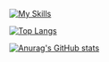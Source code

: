 <!---![SnowStar0423's Github stats](https://github-readme-stats.vercel.app/api?username=SnowStar0423&theme=chartreuse-dark&show_icons=true&count_private=true&hide=contribs,prs)--->
[![My Skills](https://skillicons.dev/icons?i=flutter,java,swift,aws,vue,dart,css,html,git,github,gitlab,docker,go,grafana,graphql,js,laravel,nestjs,nginx,nodejs,nuxtjs,php,postgres,prometheus,svelte,tailwind,ts,vscode&perline=12)](https://skillicons.dev)

[![Top Langs](https://github-readme-stats.vercel.app/api/top-langs/?username=SnowStar0423&layout=compact&theme=onedark)](https://github.com/anuraghazra/github-readme-stats)

[![Anurag's GitHub stats](https://github-readme-stats.vercel.app/api?username=SnowStar0423&theme=onedark&show_icons=true)](https://github.com/anuraghazra/github-readme-stats)

<!---
- 👋 Hi, I’m a senior AI and Mobile Developer.
- 👀 I’m interested in the Mobile, AI, Blockchain and Backend development, as so I'm IT specialist.
- 🌱 I’m currently learning the Native (Android and iOS) and Hybrid (Flutter & React Native) mobile app development languages and frameworks, and I have many experiences in the eCommerce Site and Control Panel using Laravel, Node.js, Express.js. Python, Django, GraphQl, React.js, Vue.js and other JS frameworks.
- And I'm very familiar with blockchain development language such as Solidity, Rust.
- 💞️  I’m looking to collaborate on the Website and Mobile development for the company administration strategic plan to improve the business strategic management.
- 📫 How to reach me ... 
      :white_check_mark: My Skype ID: live:.cid.6b121942f3393f36
      :white_check_mark: Discord: @odotf#2350
      :white_check_mark: Telegram: +1 579 566 8497
- Please contact me
--->

<!---
SnowStar0423/SnowStar0423 is a ✨ special ✨ repository because its `README.md` (this file) appears on your GitHub profile.
You can click the Preview link to take a look at your changes.
--->
